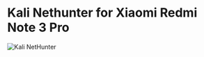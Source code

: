 # Kali Nethunter for Xiaomi Redmi Note 3 Pro

![Kali NetHunter](https://raw.githubusercontent.com/offensive-security/kali-nethunter/master/images/nethunter-git-logo.png)
